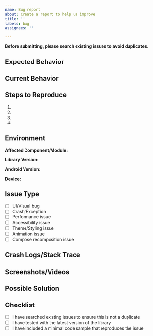 ```yaml
---
name: Bug report
about: Create a report to help us improve
title: ''
labels: bug
assignees: ''

---
```


**Before submitting, please search existing issues to avoid duplicates.**

<!--- Provide a general summary of the issue in the Title above -->

## Expected Behavior
<!--- Tell us what should happen -->

## Current Behavior
<!--- Tell us what happens instead of the expected behavior -->

## Steps to Reproduce
<!--- Provide clear, unambiguous steps to reproduce this bug -->
1.
2.
3.
4.

## Environment
**Affected Component/Module:** 
<!--- Which component is affected? -->

**Library Version:** 
<!--- What version of Komposto are you using? -->

**Android Version:** 
<!--- e.g., Android 14 (API 34) -->

**Device:** 
<!--- e.g., Pixel 7, Samsung Galaxy S23, Emulator -->

## Issue Type
<!--- Check all that apply -->
- [ ] UI/Visual bug
- [ ] Crash/Exception
- [ ] Performance issue
- [ ] Accessibility issue
- [ ] Theme/Styling issue
- [ ] Animation issue
- [ ] Compose recomposition issue

## Crash Logs/Stack Trace
<!--- If this is a crash, please provide the complete stack trace -->

## Screenshots/Videos
<!--- If applicable, add screenshots or videos to help explain the problem -->

## Possible Solution
<!--- Not obligatory, but suggest a fix/reason for the bug -->

## Checklist
- [ ] I have searched existing issues to ensure this is not a duplicate
- [ ] I have tested with the latest version of the library
- [ ] I have included a minimal code sample that reproduces the issue
